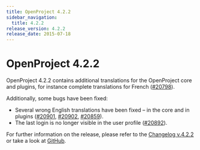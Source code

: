 ```yaml
---
title: OpenProject 4.2.2
sidebar_navigation:
  title: 4.2.2
release_version: 4.2.2
release_date: 2015-07-18
---
```


# OpenProject 4.2.2

OpenProject 4.2.2 contains additional translations for the OpenProject
core and plugins, for instance complete translations for French
([#20798](https://community.openproject.org/work_packages/20798)).

Additionally, some bugs have been fixed:

- Several wrong English translations have been fixed – in the core and
  in plugins
  ([#20901](https://community.openproject.org/work_packages/20901),
  [#20902](https://community.openproject.org/work_packages/20902),
  [#20859](https://community.openproject.org/work_packages/20859)).
- The last login is no longer visible in the user profile
  ([#20892](https://community.openproject.org/work_packages/20892)).

For further information on the release, please refer to the
[Changelog v.4.2.2](https://community.openproject.org/versions/729)
or take a look at
[GitHub](https://github.com/opf/openproject/tree/v4.2.2).

